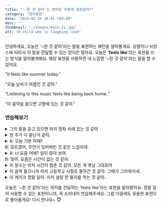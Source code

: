 ```yaml
---
title: "'~한 것 같아'는 영어로 어떻게 표현할까?"
category: "영어표현"
date: "2024-02-25 16:41 +09:00"
desc: ""
thumbnail: "./images/main-21.jpg"
alt: "A child who is laughing lood"
---
```


안녕하세요, 오늘은 '~한 것 같아'라는 말을 표현하는 패턴을 알아볼게요. 상황이나 뉘앙스에 따라서 이 말을 전달할 수 있는 방식은 많아요. 오늘은 '**feels like**'라는 표현을 쓰는 방식을 알아볼게해요. 해당 표현을 사용하면 내 느낌엔 '~한 것 같아'라는 말을 할 수 있어요.

"It feels like summer today."

"오늘 날씨가 여름인 것 같아."

"Listening to this music feels like being back home.."

"이 음악을 들으면 고향에 있는 것 같아."

### 연습해보기

<details>
  <summary>그의 말을 듣고 있으면 마치 영화 속에 있는 것 같아</summary>
  <span>Listening to him feels like being in a movie.</span>
</details>

<details>
 <summary>한 주가 다 끝난거 같아.</summary>
  <span>It feels like the week is over.</span>
</details>

<details>
  <summary>A: 오늘 기분 어때?<br>B: 모르겠어, 무언가 잊어버린 것 같은 느낌이야.</summary>
  <span>A: How do you feel today?<br>B: I don't know, it feels like I forgot something.</span>
</details>

<details>
  <summary>A: 너 요즘 어때? 일이 많아 보여.<br>B: 맞아, 요즘은 시간이 없는 것 같아.</summary>
  <span>A: How have you been lately? You look busy.<br>B: Right, lately it feels like there’s no time.</span>
</details>

<details>
  <summary>이 장소는 마치 시간이 멈춘 것 같아. 모든 게 옛날 그대로야</summary>
  <span>This place feels like time has stopped. Everything is just as it was in the past.</span>
</details>

<details>
  <summary>이 음악 들으니까 마치 고등학교 시절로 돌아간 것 같아. 그때가 그리워지네.</summary>
  <span>Listening to this music, it feels like I've gone back to my high school days. I miss those times.</span>
</details>

<details>
  <summary>이 케이크 정말 달아. 마치 설탕 한 봉지를 먹는 것 같아.</summary>
  <span>This cake is so sweet. It feels like eating a whole bag of sugar.</span>
</details>

오늘은 '\~한 것 같아'라는 의미를 전달하는 'feels like'라는 표현을 알아봤어요. 정말 많이 사용할 수 있는 표현이니까, 꼭 소리내어 연습해주세요. 그럼 다음에도 유용한 표현으로 돌아올게요! 다시 만나요~ 😇
